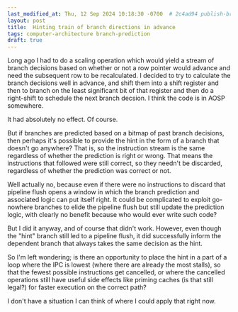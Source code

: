 ```yaml
---
last_modified_at: Thu, 12 Sep 2024 10:18:30 -0700  # 2c4ad94 publish-branch-train-hinting
layout: post
title:  Hinting train of branch directions in advance
tags: computer-architecture branch-prediction
draft: true
---
```

Long ago I had to do a scaling operation which would yield a stream of
branch decisions based on whether or not a row pointer would advance and
need the subsequent row to be recalculated.  I decided to try to
calculate the branch decisions well in advance, and shift them into a
shift register and then to branch on the least significant bit of that
register and then do a right-shift to schedule the next branch decsion.
I think the code is in AOSP somewhere.

It had absolutely no effect.  Of course.

But if branches are predicted based on a bitmap of past branch
decisions, then perhaps it's possible to provide the hint in the form of
a branch that doesn't go anywhere?  That is, so the instruction stream
is the same regardless of whether the prediction is right or wrong.
That means the instructions that followed were still correct, so they
needn't be discarded, regardless of whether the prediction was correct
or not.

Well actually no, because even if there were no instructions to discard
that pipeline flush opens a window in which the branch prediction and
associated logic can put itself right.  It could be complicated to
exploit go-nowhere branches to elide the pipeline flush but still update
the prediction logic, with clearly no benefit because who would ever
write such code?

But I did it anyway, and of course that didn't work.  However, even
though the "hint" branch still led to a pipeline flush, it did
successfully inform the dependent branch that always takes the same
decision as the hint.

So I'm left wondering; is there an opportunity to place the hint in a
part of a loop where the IPC is lowest (where there are already the most
stalls), so that the fewest possible instructions get cancelled, or
where the cancelled operations still have useful side effects like
priming caches (is that still legal?) for faster execution on the
correct path?

I don't have a situation I can think of where I could apply that right
now.
